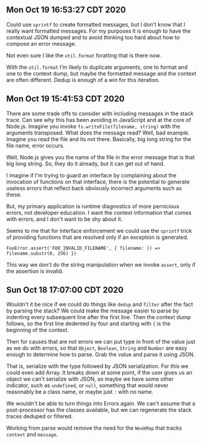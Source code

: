 ## Mon Oct 19 16:53:27 CDT 2020

Could use `sprintf` to create formatted messages, but I don't know that I really
want formatted messages. For my purposes it is enough to have the contextual
JSON dumped and to avoid thinking too hard about how to compose an error
message.

Not even sure I like the `util.format` foratting that is there now.

With the `util.format` I'm likely to duplicate arguments, one to format and one
to the context dump, but maybe the formatted message and the context are often
different. Dedup is enough of a win for this iteration.

## Mon Oct 19 15:41:53 CDT 2020

There are some trade offs to consider with including messages in the stack
trace. Can see why this has been avoiding in JavaScript and at the core of
Node.js. Imagine you invoke `fs.writeFile(filename, string)` with the arguments
transposed. What does the message read? Well, bad example. Imagine you read the
file and its not there. Basically, big long string for the file name, error
occurs.

Well, Node.js gives you the name of the file in the error message that is that
big long string. So, they do it already, but it can get out of hand.

I imagine if I'm trying to guard an interface by complaining about the
invocation of functions on that interface, there is the potential to generate
useless errors that reflect back obviously incorrect arguments such as these.

But, my primary application is runtime diagnostics of more pernicious errors,
not developer education. I want the context information that comes with errors,
and I don't want to be shy about it.

Seems to me that for interface enforcement we could use the `sprintf` trick of
providing functions that are resolved only if an exception is generated.

```
FooError.assert('FOO_INVALID_FILENAME', { filename: () => filename.substr(0, 256) })
```

This way we don't do the string manipulation when we invoke `assert`, only if
the assertion is invalid.

## Sun Oct 18 17:07:00 CDT 2020

Wouldn't it be nice if we could do things like `dedup` and `filter` after the
fact by parsing the stack? We could make the message easier to parse by
indenting every subsequent line after the first line. Then the context dump
follows, so the first line dedented by four and starting with `{` is the
beginning of the context.

Then for causes that are not errors we can put type in front of the value just
as we do with errors, so that `Object`, `Boolean`, `String` and `Number` are
easy enough to determine how to parse. Grab the value and parse it using JSON.

That is, serialize with the type followed by JSON serialization. For this we
could even add Array. It breaks down at some point, if the user gives us an
object we can't serialize with JSON, so maybe we have some other indicator, such
as `undefined`, or `null`, something that would never reasonably be a class
name, or maybe just `:` with no name.

We wouldn't be able to turn things into Errors again. We can't assume that a
post-processor has the classes available, but we can regenerate the stack traces
deduped or filtered.

Working from parse would remove the need for the `WeakMap` that tracks `context`
and `message`.
